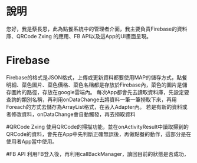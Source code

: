 # 說明
您好，我是蔡長恩，此為點餐系統中的管理者介面，我主要負責Firebase的資料庫、QRCode Zxing 的應用、FB API以及這App的UI畫面呈現。
# Firebase
Firebase的格式是JSON格式，上傳或更新資料都要使用MAP的儲存方式，點餐明細、菜色圖片、菜色價格、菜色名稱都是存放於Firebase內，菜色的圖片是儲存圖片的路徑，存放在google雲端內。
每次App都會先去讀取資料庫，先設定要查詢的類別名稱，再利用onDataChange去將資料一筆一筆撈取下來，再用Foreach的方式去儲存為ArrayList格式，在丟入Adapter內。
若是有新的資料或者修改資料，onDataChange會自動觸發，再去撈取資料

#QRCode Zxing 
使用QRCode的掃描功能，並在onActivityResult中讀取掃到的QRCode的資料，會先在App中先判斷正確無誤後，再做點餐的動作，這部分是在使用者App當中使用。

#FB API
利用FB登入後，再利用callBackManager，讀回目前的狀態是否成功，

